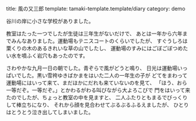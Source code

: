 title: 風の又三郎
template: tamaki-template.template/diary
category: demo

谷川の岸に小さな学校がありました。

教室はたった一つでしたが生徒は三年生がないだけで、
あとは一年から六年までみんなありました。運動場もテニスコートのくらいでしたが、
すぐうしろは栗くりの木のあるきれいな草の山でしたし、
運動場のすみにはごぼごぼつめたい水を噴ふく岩穴もあったのです。

さわやかな九月一日の朝でした。青ぞらで風がどうと鳴り、
日光は運動場いっぱいでした。黒い雪袴ゆきばかまをはいた二人の一年生の子が
どてをまわって運動場にはいって来て、まだほかにだれも来ていないのを見て、
「ほう、おら一等だぞ。一等だぞ。」とかわるがわる叫びながら大よろこびで
門をはいって来たのでしたが、ちょっと教室の中を見ますと、
二人ふたりともまるでびっくりして棒立ちになり、
それから顔を見合わせてぶるぶるふるえましたが、
ひとりはとうとう泣き出してしまいました。
